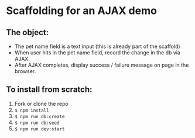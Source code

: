 # Scaffolding for an AJAX demo
## The object:
- The pet name field is a text input (this is already part of the scaffold)
- When user hits <return> in the pet name field, record the change in the db via AJAX.
- After AJAX completes, display success / failure message on page in the browser.

## To install from scratch:

1. Fork or clone the repo
2. `$ npm install`
3. `$ npm run db:create`
4. `$ npm run db:seed`
5. `$ npm run dev:start`
